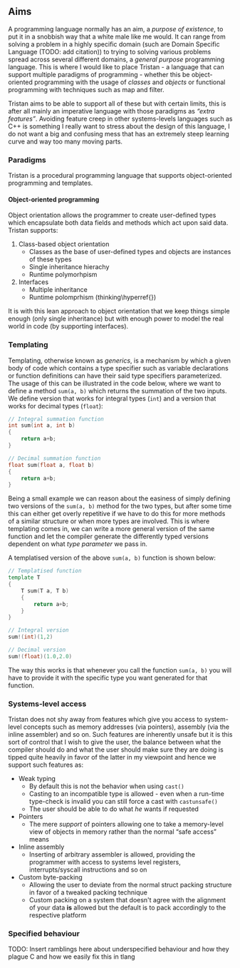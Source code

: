 ## Aims

A programming language normally has an aim, a _purpose of existence_, to put it in a snobbish way that a white male like me would. It can range from solving a problem in a highly specific domain (such are Domain Specific Language (TODO: add citation)) to trying to solving various problems spread across several different domains, a _general purpose_ programming language. This is where I would like to place Tristan - a language that can support multiple paradigms of programming - whether this be object-oriented programming with the usage of _classes_ and _objects_ or functional programming with techniques such as map and filter.



Tristan aims to be able to support all of these but with certain limits, this is after all mainly an imperative language with those paradigms as _“extra features”_. Avoiding feature creep in other systems-levels languages such as C++ is something I really want to stress about the design of this language, I do not want a big and confusing mess that has an extremely steep learning curve and way too many moving parts.

### Paradigms

Tristan is a procedural programming language that supports object-oriented programming and templates.

#### Object-oriented programming

Object orientation allows the programmer to create user-defined types which encapsulate both data fields and methods which act upon said data. Tristan supports:

1. Class-based object orientation
    * Classes as the base of user-defined types and objects are instances of these types
    * Single inheritance hierachy
    * Runtime polymorhpism
2. Interfaces
    * Multiple inheritance
    * Runtime polomprhism (thinking\hyperref{})

It is with this lean approach to object orientation that we keep things simple enough (only single inheritance) but with enough power to model the real world in code (by supporting interfaces).

### Templating

Templating, otherwise known as _generics_, is a mechanism by which a given body of code which contains a type specifier such as variable declarations or function definitions can have their said type specifiers parameterized. The usage of this can be illustrated in the code below, where we want to define a method `sum(a, b)` which returns the summation of the two inputs. We define version that works for integral types (`int`) and a version that works for decimal types (`float`):

```d
// Integral summation function
int sum(int a, int b)
{
	return a+b;
}

// Decimal summation function
float sum(float a, float b)
{
	return a+b;
}
```

Being a small example we can reason about the easiness of simply defining two versions of the `sum(a, b)` method for the two types, but after some time this can either get overly repetitive if we have to do this for more methods of a similar structure or when more types are involved. This is where templating comes in, we can write a more general version of the same function and let the compiler generate the differently typed versions dependent on what _type parameter_ we pass in.

A templatised version of the above `sum(a, b)` function is shown below:

```d
// Templatised function
template T
{
	T sum(T a, T b)
	{
		return a+b;
	}
}

// Integral version
sum!(int)(1,2)

// Decimal version
sum!(float)(1.0,2.0)
```

The way this works is that whenever you call the function `sum(a, b)` you will have to provide it with the specific type you want generated for that function.

### Systems-level access

Tristan does not shy away from features which give you access to system-level concepts such as memory addresses (via pointers), assembly (via the inline assembler) and so on. Such features are inherently unsafe but it is this sort of control that I wish to give the user, the balance between what the compiler should do and what the user should make sure they are doing is tipped quite heavily in favor of the latter in my viewpoint and hence we support such features as:

* Weak typing
    * By default this is not the behavior when using `cast()`
    * Casting to an incompatible type is allowed - even when a run-time type-check is invalid you can still force a cast with `castunsafe()`
    * The user should be able to do what _he_ wants if requested
* Pointers
    * The mere _support_ of pointers allowing one to take a memory-level view of objects in memory rather than the normal “safe access” means
* Inline assembly
    * Inserting of arbitrary assembler is allowed, providing the programmer with access to systems level registers, interrupts/syscall instructions and so on
* Custom byte-packing
    * Allowing the user to deviate from the normal struct packing structure in favor of a tweaked packing technique
    * Custom packing on a system that doesn't agree with the alignment of your data **is** allowed but the default is to pack accordingly to the respective platform

### Specified behaviour

TODO: Insert ramblings here about underspecified behaviour and how they plague C and how we easily fix this in tlang
